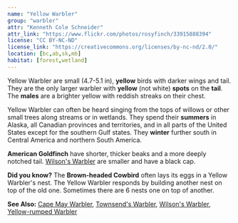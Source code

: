 ```yaml
---
name: "Yellow Warbler"
group: "warbler"
attr: "Kenneth Cole Schneider"
attr_link: "https://www.flickr.com/photos/rosyfinch/33915888394"
license: "CC BY-NC-ND"
license_link: "https://creativecommons.org/licenses/by-nc-nd/2.0/"
location: [bc,ab,sk,mb]
habitat: [forest,wetland]
---
```

Yellow Warbler are small (4.7-5.1 in), **yellow** birds with darker wings and tail. They are the only larger warbler with **yellow** (not white) **spots** on the **tail**. The **males** are a brighter yellow with reddish streaks on their chest.

Yellow Warbler can often be heard singing from the tops of willows or other small trees along streams or in wetlands. They spend their **summers** in Alaska, all Canadian provinces and territories, and in all parts of the United States except for the southern Gulf states. They **winter** further south in Central America and northern South America.

**American Goldfinch** have shorter, thicker beaks and a more deeply notched tail. [Wilson's Warbler](/birds/wilswarb) are smaller and have a black cap.

**Did you know?** The **Brown-headed Cowbird** often lays its eggs in a Yellow Warbler's nest. The Yellow Warbler responds by building another nest on top of the old one. Sometimes there are 6 nests one on top of another.

<!-- generated, do not edit -->
**See Also:**
[Cape May Warbler](/birds/capewarb),
[Townsend's Warbler](/birds/townwarb),
[Wilson's Warbler](/birds/wilswarb),
[Yellow-rumped Warbler](/birds/yellrump)
